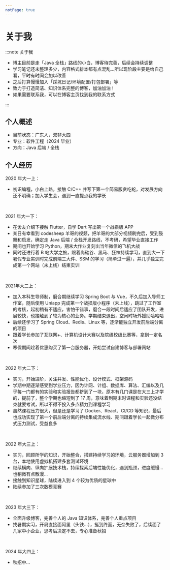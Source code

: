```yaml
---
notPage: true
---
```




# 关于我

:::note 关于我
- 博主目前是走「Java 全栈」路线的小白，博客待完善，后续会持续调整
- 学习笔记还未整理多少，内容格式排本都有点混乱...所以现阶段主要是给自己看，平时有时间会加以改善
- 之后打算慢慢加入「踩坑日记/环境配置/打包部署」等
- 致力于打造简洁、知识体系完整的博客，加油加油！
- 如果需要联系我，可以在博客主页找到我的联系方式

:::






## 个人概述

- 目前状态：广东人，双非大四
- 专业：软件工程（2024 毕业）
- 方向：Java 后端 / 全栈






## 个人经历

2020 年大一上：

- 初识编程，小白上路，接触 C/C++ 并写下第一个简易版贪吃蛇，对发展方向还不明确；加入学生会，遇到一直提点我的学长

<br/>



2021 年大一下：

- 在舍友介绍下接触 Flutter，自学 Dart 写出第一个战损版 APP
- 某日有幸看到 codesheep 羊哥的视频，把羊哥的大部分视频刷完后，受到鼓舞和启发，确定走 Java 后端 / 全栈开发路线，不考研，希望毕业直接工作
- 期间也开始学习 Python，期末大作业复刻出当年微信的飞机大战
- 同时还进行着 B 站大学之旅，跟着尚硅谷、黑马、狂神持续学习，直到大一下暑假专业实训时完成前端三大件、SSM 的学习（简单过一遍），并几乎独立完成第一个网站（未上线）结束实训

<br/>



2021年大二上：

- 加入本科生导师制，磨合期继续学习 Spring Boot 与 Vue，不久后加入导师工作室，随后使用 Uniapp 完成第一个战损版小程序（未上线），跳过了工作室的考核，起初稍有不适应，害怕干错事，磨合一段时间后适应了团队开发，进展较快，也接触到了较为核心的业务。学期结束退出，空闲时场外援助哈哈哈
- 后续还学习了 Spring Cloud、Redis、Linux 等，逐渐能独立开发前后端分离的项目
- 跟着学长参加了互联网+、计算机设计大赛以及院级校级比赛等，拿到一定名次
- 寒假期间趁着优惠购买了第一台服务器，开始尝试自建博客与部署网站

<br/>



2022 年大二下：

- 实习，开始进阶，关注并发、性能优化、设计模式、框架源码
- 学期中期逐渐感受到学业压力，因为计网、计组、数据库、算法、汇编以及几乎每一门都有的实验和实验报告都挤到了一块，原本有几门课是在大三上才学的，提前了，整个学期也缩短到了 17 周，意味着到期末时课程和实验还没结束就要考试，所以不得不投入多点精力到课程学习
- 虽然课程压力很大，但是还是学习了 Docker、React、CI/CD 等知识，最后也成功实现了第一个前后端分离的持续集成流水线、期间跟着学长一起做分布式压力测试，受益良多

<br/>



2022 年大三上：

- 实习，回顾所学的知识，开始整合，搭建持续学习的环境，云服务器增加到 3 台，本地使用虚拟机搭建多套测试环境
- 继续横向、纵向扩展技术栈，持续探索后端性能优化，遇到瓶颈，进度缓慢...也稍微有点散漫...
- 接触到知识星球，陆续进入到 4 个较为优质的星球中
- 陆续参加了三次数模竞赛

<br/>



2023 年大三下：

- 全面升级博客，完善个人的 Java 知识体系，完善个人重点项目
- 找暑期实习，开局直接面阿里（头铁…），挺到终面，无奈失败了，后续面了几家中小企业，思考后决定不去，专心准备秋招

<br/>



2024 年大四上：

- 秋招中…

